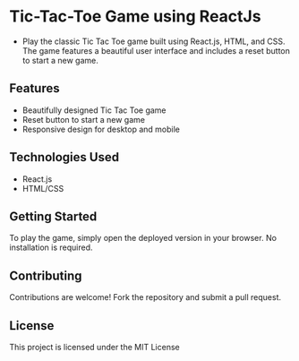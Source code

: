 # Tic-Tac-Toe Game using ReactJs

- Play the classic Tic Tac Toe game built using React.js, HTML, and CSS. The game features a beautiful user interface and includes a reset button to start a new game.

## Features

- Beautifully designed Tic Tac Toe game
- Reset button to start a new game
- Responsive design for desktop and mobile

## Technologies Used

- React.js
- HTML/CSS

## Getting Started

To play the game, simply open the deployed version in your browser. No installation is required.


## Contributing

Contributions are welcome! Fork the repository and submit a pull request.

## License

This project is licensed under the MIT License 

